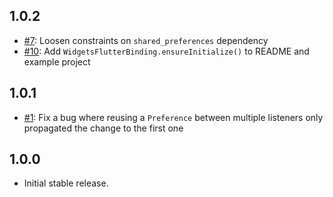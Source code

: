 ## 1.0.2
* [#7](https://github.com/roughike/streaming_shared_preferences/pull/7): Loosen constraints on `shared_preferences` dependency
* [#10](https://github.com/roughike/streaming_shared_preferences/pull/10): Add `WidgetsFlutterBinding.ensureInitialize()` to README and example project

## 1.0.1
* [#1](https://github.com/roughike/streaming_shared_preferences/pull/1): Fix a bug where reusing a `Preference` between multiple listeners only propagated the change to the first one

## 1.0.0
* Initial stable release.